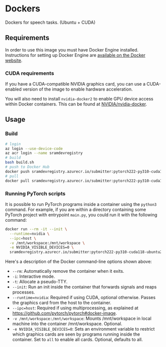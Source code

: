 # Dockers

Dockers for speech tasks. (Ubuntu + CUDA)

## Requirements

In order to use this image you must have Docker Engine installed. Instructions
for setting up Docker Engine are
[available on the Docker website](https://docs.docker.com/engine/installation/).

### CUDA requirements

If you have a CUDA-compatible NVIDIA graphics card, you can use a CUDA-enabled
version of the image to enable hardware acceleration.

You will also need to install `nvidia-docker2` to enable GPU device access
within Docker containers. This can be found at
[NVIDIA/nvidia-docker](https://github.com/NVIDIA/nvidia-docker).

## Usage

### Build

```sh
# login
az login --use-device-code
az acr login --name sramdevregistry
# build
bash build.sh
# push to Docker Hub
docker push sramdevregistry.azurecr.io/submitter:pytorch222-py310-cuda118-ubuntu2004
# pull
docker pull sramdevregistry.azurecr.io/submitter:pytorch222-py310-cuda118-ubuntu2004
```

### Running PyTorch scripts

It is possible to run PyTorch programs inside a container using the
`python3` command. For example, if you are within a directory containing
some PyTorch project with entrypoint `main.py`, you could run it with
the following command:

```bash
docker run --rm -it --init \
  --runtime=nvidia \
  --ipc=host \
  -v /mnt/workspace:/mnt/workspace \
  -e NVIDIA_VISIBLE_DEVICES=0 \
  sramdevregistry.azurecr.io/submitter:pytorch222-py310-cuda118-ubuntu2004 bash
```

Here's a description of the Docker command-line options shown above:

* `--rm`: Automatically remove the container when it exits.
* `-i`: Interactive mode.
* `-t`: Allocate a pseudo-TTY.
* `--init`: Run an init inside the container that forwards signals and reaps processes.
* `--runtime=nvidia`: Required if using CUDA, optional otherwise. Passes the
  graphics card from the host to the container.
* `--ipc=host`: Required if using multiprocessing, as explained at
  https://github.com/pytorch/pytorch#docker-image.
* `-v /mnt/workspace:/mnt/workspace`: Mounts /mnt/workspace in local machine into the
  container /mnt/workspace. Optional.
* `-e NVIDIA_VISIBLE_DEVICES=0`: Sets an environment variable to restrict which
  graphics cards are seen by programs running inside the container. Set to `all`
  to enable all cards. Optional, defaults to all.
